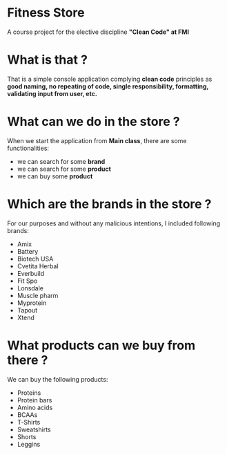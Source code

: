 # Fitness Store
A course project for the elective discipline **"Clean Code" at FMI**


# What is that ?
That is a simple console application complying **clean code** principles as **good naming, no repeating of code, single responsibility, formatting, validating input from user, etc.**


# What can we do in the store ?
When we start the application from **Main class**, there are some functionalities:
- we can search for some **brand**
- we can search for some **product**
- we can buy some **product**


# Which are the brands in the store ?
For our purposes and without any malicious intentions, I included following brands:
- Amix
- Battery
- Biotech USA
- Cvetita Herbal
- Everbuild
- Fit Spo
- Lonsdale
- Muscle pharm
- Myprotein
- Tapout
- Xtend


# What products can we buy from there ?
We can buy the following products:
- Proteins
- Protein bars
- Amino acids
- BCAAs
- T-Shirts
- Sweatshirts
- Shorts
- Leggins
